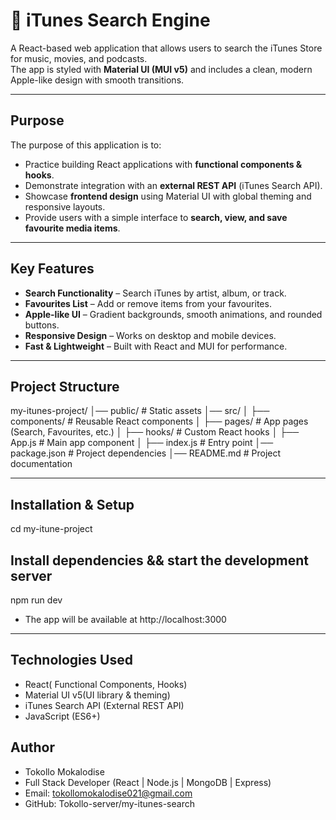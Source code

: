 # 🎵 iTunes Search Engine

A React-based web application that allows users to search the iTunes Store for music, movies, and podcasts.  
The app is styled with **Material UI (MUI v5)** and includes a clean, modern Apple-like design with smooth transitions.

---

## Purpose

The purpose of this application is to:

- Practice building React applications with **functional components & hooks**.
- Demonstrate integration with an **external REST API** (iTunes Search API).
- Showcase **frontend design** using Material UI with global theming and responsive layouts.
- Provide users with a simple interface to **search, view, and save favourite media items**.

---

## Key Features

- **Search Functionality** – Search iTunes by artist, album, or track.
- **Favourites List** – Add or remove items from your favourites.
- **Apple-like UI** – Gradient backgrounds, smooth animations, and rounded buttons.
- **Responsive Design** – Works on desktop and mobile devices.
- **Fast & Lightweight** – Built with React and MUI for performance.

---

## Project Structure

my-itunes-project/
│── public/ # Static assets
│── src/
│ ├── components/ # Reusable React components
│ ├── pages/ # App pages (Search, Favourites, etc.)
│ ├── hooks/ # Custom React hooks
│ ├── App.js # Main app component
│ ├── index.js # Entry point
│── package.json # Project dependencies
│── README.md # Project documentation

---

## Installation & Setup

cd my-itune-project

## Install dependencies && start the development server

npm run dev

- The app will be available at http://localhost:3000

---

## Technologies Used

- React( Functional Components, Hooks)
- Material UI v5(UI library & theming)
- iTunes Search API (External REST API)
- JavaScript (ES6+)

## Author

- Tokollo Mokalodise
- Full Stack Developer (React | Node.js | MongoDB | Express)
- Email: tokollomokalodise021@gmail.com
- GitHub: Tokollo-server/my-itunes-search
      

